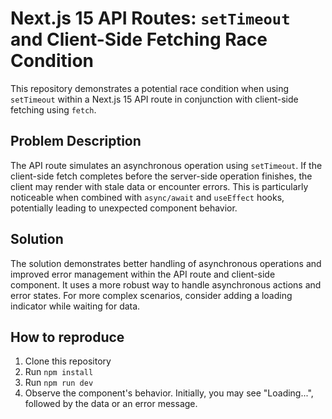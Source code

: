 # Next.js 15 API Routes: `setTimeout` and Client-Side Fetching Race Condition

This repository demonstrates a potential race condition when using `setTimeout` within a Next.js 15 API route in conjunction with client-side fetching using `fetch`.

## Problem Description

The API route simulates an asynchronous operation using `setTimeout`.  If the client-side fetch completes before the server-side operation finishes, the client may render with stale data or encounter errors. This is particularly noticeable when combined with `async/await` and `useEffect` hooks, potentially leading to unexpected component behavior.

## Solution

The solution demonstrates better handling of asynchronous operations and improved error management within the API route and client-side component.  It uses a more robust way to handle asynchronous actions and error states. For more complex scenarios, consider adding a loading indicator while waiting for data.

## How to reproduce

1. Clone this repository
2. Run `npm install`
3. Run `npm run dev`
4. Observe the component's behavior. Initially, you may see "Loading...", followed by the data or an error message.